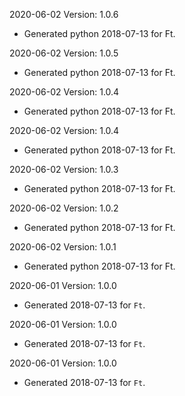 2020-06-02 Version: 1.0.6
- Generated python 2018-07-13 for Ft.

2020-06-02 Version: 1.0.5
- Generated python 2018-07-13 for Ft.

2020-06-02 Version: 1.0.4
- Generated python 2018-07-13 for Ft.

2020-06-02 Version: 1.0.4
- Generated python 2018-07-13 for Ft.

2020-06-02 Version: 1.0.3
- Generated python 2018-07-13 for Ft.

2020-06-02 Version: 1.0.2
- Generated python 2018-07-13 for Ft.

2020-06-02 Version: 1.0.1
- Generated python 2018-07-13 for Ft.

2020-06-01 Version: 1.0.0
- Generated 2018-07-13 for `Ft`.

2020-06-01 Version: 1.0.0
- Generated 2018-07-13 for `Ft`.

2020-06-01 Version: 1.0.0
- Generated 2018-07-13 for `Ft`.

